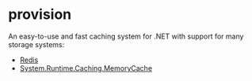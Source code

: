 provision
=========

An easy-to-use and fast caching system for .NET with support for many storage systems:
* [Redis](http://redis.io/)
* [System.Runtime.Caching.MemoryCache](http://msdn.microsoft.com/en-us/library/system.runtime.caching.memorycache(v=vs.110).aspx)
